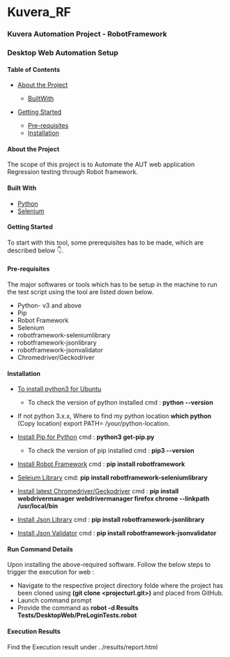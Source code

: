 # Kuvera_RF
### Kuvera Automation Project - RobotFramework

### Desktop Web Automation Setup

#### Table of Contents

* [About the Project](https://github.com/MoolyaSoftwareTesting/Kuvera_RF/blob/KU_RF_PE_PHASE1/README.md#about-the-project)
     * [BuiltWith](https://github.com/MoolyaSoftwareTesting/Kuvera_RF/blob/KU_RF_PE_PHASE1/README.md#built-with)
* [Getting Started](https://github.com/MoolyaSoftwareTesting/Kuvera_RF/blob/KU_RF_PE_PHASE1/README.md#getting-started) 

    * [Pre-requisites](https://github.com/MoolyaSoftwareTesting/Kuvera_RF/blob/KU_RF_PE_PHASE1/README.md#pre-requisites)
    * [Installation](https://github.com/MoolyaSoftwareTesting/Kuvera_RF/blob/KU_RF_PE_PHASE1/README.md#installation)
    
    
    
 #### About the Project
 
 The scope of this project is to Automate the AUT web application Regression testing through Robot framework.
   
 #### Built With
 
 * [Python](https://www.python.org/)
 * [Selenium](https://www.selenium.dev/)
 
 #### Getting Started
 To start with this tool, some prerequisites has to be made, which are described below 👇.
 
 #### Pre-requisites
 The major softwares or tools which has to be setup in the machine to run the test script using the tool are listed down below.
 *  Python- v3 and above 
 *  Pip
 *  Robot Framework
 *  Selenium
 *  robotframework-seleniumlibrary
 *  robotframework-jsonlibrary
 *  robotframework-jsonvalidator
 *  Chromedriver/Geckodriver
 
 #### Installation
 
 * [To install python3 for Ubuntu](https://phoenixnap.com/kb/how-to-install-python-3-ubuntu)
   
     * To check the version of python installed
       cmd : **python --version**
       
 * If not python 3.x.x, Where to find my python location
   **which python**
   (Copy location)
   export PATH= /your/python-location.
   
*  [Install Pip for Python](https://www.tutorialspoint.com/robot_framework/robot_framework_unix_linux_installation.htm)
   cmd : **python3 get-pip.py**
     * To check the version of pip installed 
       cmd : **pip3 --version**
       
*  [Install Robot Framework](https://www.tutorialspoint.com/robot_framework/robot_framework_unix_linux_installation.htm)
   cmd : **pip install robotframework**  

* [Seleium Library](https://pypi.org/project/robotframework-seleniumlibrary/)
  cmd: **pip install robotframework-seleniumlibrary**
  
* [Install latest Chromedriver/Geckodriver](https://robotframework.org/SeleniumLibrary/)
  cmd : **pip install webdrivermanager**
        **webdrivermanager firefox chrome --linkpath /usr/local/bin**
        
* [Install Json Library](https://pypi.org/project/robotframework-jsonlibrary/)
  cmd : **pip install robotframework-jsonlibrary**
  
* [Install Json Validator](https://pypi.org/project/robotframework-jsonvalidator/)
  cmd : **pip install robotframework-jsonvalidator**
  
#### Run Command Details

  Upon installing the above-required software. Follow the below steps to trigger the execution for web :
  
  * Navigate to the respective project directory folde where the project has been cloned using **(git clone <projecturl.git>)** and placed from GitHub.
  * Launch command prompt
  * Provide the command as **robot -d Results  Tests/DesktopWeb/PreLoginTests.robot**
  
    
 #### Execution Results 
 Find the Execution result under ../results/report.html
  
        

